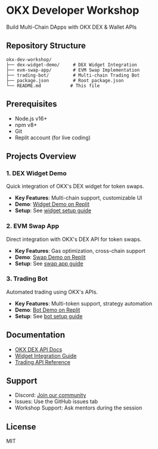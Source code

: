 # OKX Developer Workshop
Build Multi-Chain DApps with OKX DEX & Wallet APIs

## Repository Structure
```
okx-dev-workshop/
├── dex-widget-demo/     # DEX Widget Integration
├── evm-swap-app/        # EVM Swap Implementation
├── trading-bot/         # Multi-chain Trading Bot
├── package.json         # Root package.json
└── README.md           # This file
```

## Prerequisites
- Node.js v16+
- npm v8+
- Git
- Replit account (for live coding)

## Projects Overview

### 1. DEX Widget Demo
Quick integration of OKX's DEX widget for token swaps.
- **Key Features**: Multi-chain support, customizable UI
- **Demo**: [Widget Demo on Replit](https://replit.com/@Juliandev28/dex-widget-demo)
- **Setup**: See [widget setup guide](./dex-widget-demo/README.md)

### 2. EVM Swap App
Direct integration with OKX's DEX API for token swaps.
- **Key Features**: Gas optimization, cross-chain support
- **Demo**: [Swap Demo on Replit](https://replit.com/@Juliandev28/okx-os-evm-swap-app)
- **Setup**: See [swap app guide](./evm-swap-app/README.md)

### 3. Trading Bot
Automated trading using OKX's APIs.
- **Key Features**: Multi-token support, strategy automation
- **Demo**: [Bot Demo on Replit](https://replit.com/@Juliandev28/OKX-OS-Trading-Bot)
- **Setup**: See [bot setup guide](./trading-bot/README.md)

## Documentation
- [OKX DEX API Docs](https://www.okx.com/web3/build/docs/waas/dex-api-quick-start) 
- [Widget Integration Guide](https://www.okx.com/web3/build/docs/waas/dex-widget-quick-start)
- [Trading API Reference](https://www.okx.com/docs-v5/en/)

## Support
- Discord: [Join our community](https://discord.gg/PMJk9X6W)
- Issues: Use the GitHub issues tab
- Workshop Support: Ask mentors during the session

## License
MIT